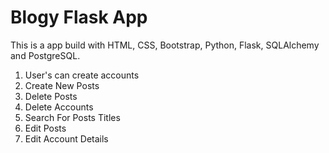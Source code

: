 # Blogy Flask App

This is a app build with HTML, CSS, Bootstrap, Python, Flask, SQLAlchemy and PostgreSQL.

1. User's can create accounts
2. Create New Posts
3. Delete Posts
4. Delete Accounts
5. Search For Posts Titles
6. Edit Posts
7. Edit Account Details
